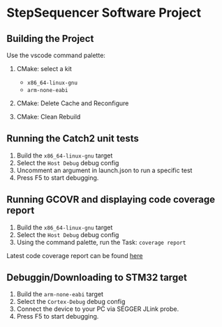 # StepSequencer Software Project


## Building the Project

Use the vscode command palette:

1. CMake: select a kit

    - `x86_64-linux-gnu`
    - `arm-none-eabi`

2. CMake: Delete Cache and Reconfigure
3. CMake: Clean Rebuild

## Running the Catch2 unit tests

1. Build the `x86_64-linux-gnu` target 
2. Select the `Host Debug` debug config
3. Uncomment an argument in launch.json to run a specific test
4. Press F5 to start debugging.

## Running GCOVR and displaying code coverage report

1. Build the `x86_64-linux-gnu` target
2. Select the `Host Debug` debug config
3. Using the command palette, run the Task: `coverage report`

Latest code coverage report can be found [here](coverage/code.pdf)

## Debuggin/Downloading to STM32 target

1. Build the `arm-none-eabi` target 
2. Select the `Cortex-Debug` debug config
3. Connect the device to your PC via SEGGER JLink probe.
4. Press F5 to start debugging.
